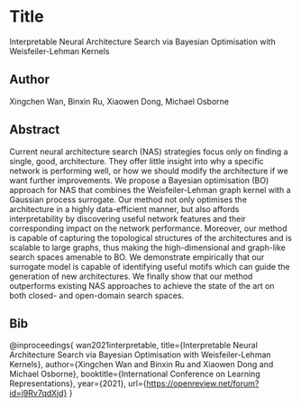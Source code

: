 # Title
Interpretable Neural Architecture Search via Bayesian Optimisation with Weisfeiler-Lehman Kernels

## Author
Xingchen Wan, Binxin Ru, Xiaowen Dong, Michael Osborne

## Abstract
Current neural architecture search (NAS) strategies focus only on finding a single, good, architecture. They offer little insight into why a specific network is performing well, or how we should modify the architecture if we want further improvements. We propose a Bayesian optimisation (BO) approach for NAS that combines the Weisfeiler-Lehman graph kernel with a Gaussian process surrogate. Our method not only optimises the architecture in a highly data-efficient manner, but also affords interpretability by discovering useful network features and their corresponding impact on the network performance. Moreover, our method is capable of capturing the topological structures of the architectures and is scalable to large graphs, thus making the high-dimensional and graph-like search spaces amenable to BO. We demonstrate empirically that our surrogate model is capable of identifying useful motifs which can guide the generation of new architectures. We finally show that our method outperforms existing NAS approaches to achieve the state of the art on both closed- and open-domain search spaces.

## Bib
@inproceedings{
wan2021interpretable,
title={Interpretable Neural Architecture Search via Bayesian Optimisation with Weisfeiler-Lehman Kernels},
author={Xingchen Wan and Binxin Ru and Xiaowen Dong and Michael Osborne},
booktitle={International Conference on Learning Representations},
year={2021},
url={https://openreview.net/forum?id=j9Rv7qdXjd}
}